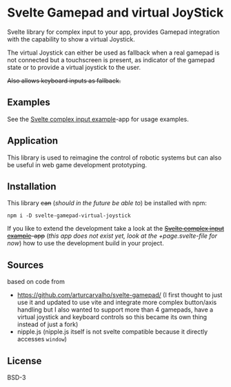# Svelte Gamepad and virtual JoyStick
Svelte library for complex input to your app, provides Gamepad integration with the capability to show a virtual Joystick.

The virtual Joystick can either be used as fallback when a real gamepad is not connected but a touchscreen is present, as indicator of the gamepad state or to provide a virtual joystick to the user.

~~Also allows keyboard inputs as fallback.~~

## Examples
See the [Svelte complex input example](../../../svelte-complex-input-example)-app for usage examples.

## Application
This library is used to reimagine the control of robotic systems but can also be useful in web game development prototyping.

## Installation
This library ~~can~~ (_should in the future be able to_) be installed with npm:
```
npm i -D svelte-gamepad-virtual-joystick
```
If you like to extend the development take a look at the ~~[Svelte complex input example](../../../svelte-complex-input-example)-app~~ (_this app does not exist yet, look at the +page.svelte-file for now_) how to use the development build in your project.

## Sources
based on code from
 - https://github.com/arturcarvalho/svelte-gamepad/ (I first thought to just use it and updated to use vite and integrate more complex button/axis handling but I also wanted to support more than 4 gamepads, have a virtual joystick and keyboard controls so this became its own thing instead of just a fork)
 - nipple.js (nipple.js itself is not svelte compatible because it directly accesses `window`)


## License
BSD-3
